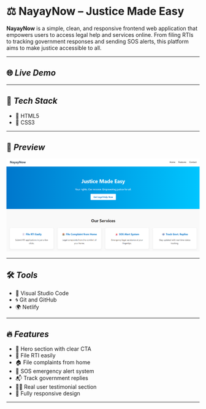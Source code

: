 # ⚖️ NayayNow – Justice Made Easy

**NayayNow** is a simple, clean, and responsive frontend web application that empowers users to access legal help and services online. From filing RTIs to tracking government responses and sending SOS alerts, this platform aims to make justice accessible to all.

---

## 🌐 **_Live Demo_**

> 

---

## 🧰 **_Tech Stack_**

- 🔵 HTML5
- 🎨 CSS3

---

## 📸 **_Preview_**

![NayayNow Screenshot](Demo.png)

---

## 🛠️ **_Tools_**

- 🧠 Visual Studio Code
- 🌀 Git and GitHub
- 🌍 Netlify

---

## 🔥 **_Features_**

- 🎯 Hero section with clear CTA
- 📄 File RTI easily
- 🏠 File complaints from home
- 🚨 SOS emergency alert system
- 📬 Track government replies
- 👩‍⚖️ Real user testimonial section
- 📱 Fully responsive design

---




